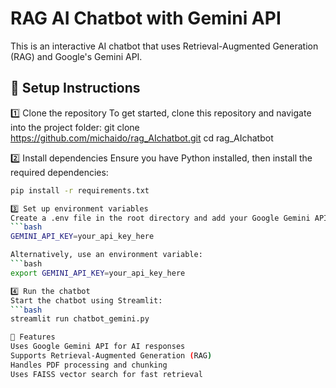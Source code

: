 # RAG AI Chatbot with Gemini API

This is an interactive AI chatbot that uses Retrieval-Augmented Generation (RAG) and Google's Gemini API.

## 🚀 Setup Instructions

1️⃣ Clone the repository
To get started, clone this repository and navigate into the project folder:
git clone https://github.com/michaido/rag_AIchatbot.git
cd rag_AIchatbot

2️⃣ Install dependencies
Ensure you have Python installed, then install the required dependencies:
```bash
pip install -r requirements.txt

3️⃣ Set up environment variables
Create a .env file in the root directory and add your Google Gemini API key:
```bash
GEMINI_API_KEY=your_api_key_here

Alternatively, use an environment variable:
```bash
export GEMINI_API_KEY=your_api_key_here

4️⃣ Run the chatbot
Start the chatbot using Streamlit:
```bash
streamlit run chatbot_gemini.py

📌 Features
Uses Google Gemini API for AI responses
Supports Retrieval-Augmented Generation (RAG)
Handles PDF processing and chunking
Uses FAISS vector search for fast retrieval
